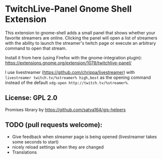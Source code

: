 # TwitchLive-Panel Gnome Shell Extension

This extension to gnome-shell adds a small panel that shows whether
your favorite streamers are online. Clicking the panel will open a
list of streamers with the ability to launch the streamer's twitch
page or execute an arbitrary command to open that stream.

Install it from here (using Firefox with the gnome-integration plugin): https://extensions.gnome.org/extension/1078/twitchlive-panel/

I use livestreamer (https://github.com/chrippa/livestreamer) with
`livestreamer twitch.tv/%streamer% high,best` as the opening command instead
of the default `xdg-open http://twitch.tv/%streamer%`.


## License: GPL 2.0

Promises library by https://github.com/satya164/gjs-helpers

## TODO (pull requests welcome):

* Give feedback when streamer page is being opened (livestreamer takes some seconds to start)
* nicely reload settings when they are changed
* Translations
